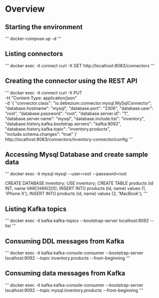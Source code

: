 # Overview

## Starting the environment

'''
docker-compose up -d
'''


## Listing connectors

'''
docker exec -it connect curl -X GET http://localhost:8083/connectors
'''


## Creating the connector using the REST API

'''
docker exec -it connect curl -X PUT \
    -H "Content-Type: application/json" \
    -d '{
        "connector.class": "io.debezium.connector.mysql.MySqlConnector",
        "database.hostname": "mysql",
        "database.port": "3306",
        "database.user": "root",
        "database.password": "root",
        "database.server.id": "1",
        "database.server.name": "mysql",
        "database.include.list": "inventory",
        "database.history.kafka.bootstrap.servers": "kafka:9092",
        "database.history.kafka.topic": "inventory.products",
        "include.schema.changes": "true"
    }' http://localhost:8083/connectors/inventory-connector/config
'''


## Accessing Mysql Database and create sample data

'''
docker exec -it mysql mysql --user=root --password=root

CREATE DATABASE inventory;
USE inventory;
CREATE TABLE products (id INT, name VARCHAR(20));
INSERT INTO products (id, name) values (1, 'iPhone X');
INSERT INTO products (id, name) values (2, 'MacBook');
'''

## Listing Kafka topics

'''
docker exec -it kafka kafka-topics --bootstrap-server localhost:9092 --list
'''


## Consuming DDL messages from Kafka

'''
docker exec -it kafka kafka-console-consumer --bootstrap-server localhost:9092 --topic inventory.products --from-beginning
'''


## Consuming data messages from Kafka

'''
docker exec -it kafka kafka-console-consumer --bootstrap-server localhost:9092 --topic mysql.inventory.products --from-beginning
'''